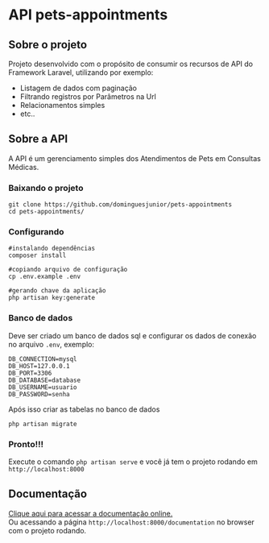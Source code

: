 # API pets-appointments

## Sobre o projeto
Projeto desenvolvido com o propósito de consumir os recursos de API do Framework Laravel, utilizando por exemplo:
- Listagem de dados com paginação
- Filtrando registros por Parâmetros na Url
- Relacionamentos simples
- etc..

## Sobre a API
A API é um gerenciamento simples dos Atendimentos de Pets em Consultas Médicas.

### Baixando o projeto

    git clone https://github.com/dominguesjunior/pets-appointments
    cd pets-appointments/

### Configurando
    
    #instalando dependências
    composer install

    #copiando arquivo de configuração
    cp .env.example .env

    #gerando chave da aplicação
    php artisan key:generate

### Banco de dados
Deve ser criado um banco de dados sql e configurar os dados de conexão no arquivo `.env`, exemplo:

    DB_CONNECTION=mysql
    DB_HOST=127.0.0.1
    DB_PORT=3306
    DB_DATABASE=database
    DB_USERNAME=usuario
    DB_PASSWORD=senha
    
Após isso criar as tabelas no banco de dados

    php artisan migrate
    

### Pronto!!!
Execute o comando `php artisan serve` e você já tem o projeto rodando em `http://localhost:8000`

## Documentação
[Clique aqui para acessar a documentação online.](http://pets.dariojunior.me) <br>
Ou acessando a página `http://localhost:8000/documentation` no browser com o projeto rodando.
